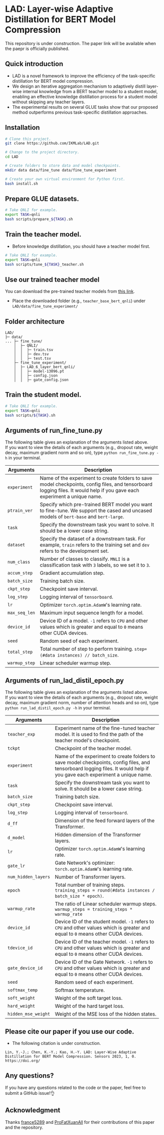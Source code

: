 # LAD: Layer-wise Adaptive Distillation for BERT Model Compression
This repository is under construction. The paper link will be available when the paepr is officially published.

## Quick introduction
- LAD is a novel framework to improve the efficiency of the task-specific distillation for BERT model compression.
- We design an iterative aggregation mechanism to adaptively distill layer-wise internal knowledge from a BERT teacher model to a student model, enabling an effective knowledge distillation process for a student model without skipping any teacher layers.
- The experimental results on several GLUE tasks show that our proposed method outperforms previous task-specific distillation approaches.

## Installation
```bash
# Clone this project.
git clone https://github.com/IKMLab/LAD.git

# Change to the project directory.
cd LAD

# Create folders to store data and model checkpoints.
mkdir data data/fine_tune data/fine_tune_experiment

# Create your own virtual environment for Python first.
bash install.sh
```

## Prepare GLUE datasets.
```bash
# Take QNLI for example.
export TASK=qnli
bash scripts/prepare_${TASK}.sh
```

## Train the teacher model.
- Before knowledge distillation, you should have a teacher model first.
```bash
# Take QNLI for example.
export TASK=qnli
bash scripts/tune_${TASK}_teacher.sh
```

## Use our trained teacher model
You can download the pre-trained teacher models from [this link](https://drive.google.com/drive/folders/1sa-sHvy8B4-ym3Io57LG1CGYIAykuEfC?usp=share_link).
- Place the downloaded folder (e.g., `teacher_base_bert_qnli`) under `LAD/data/fine_tune_experiment/`

## Folder architecture
```
LAD/
├─ data/
... ├─ fine_tune/
    │  ├─ QNLI/
    │  │  ├─ train.tsv
    │  │  ├─ dev.tsv
    │  │  ├─ test.tsv
    ├─ fine_tune_experiment/
    │  ├─ LAD_6_layer_bert_qnli/
    │  │  ├─ model-13096.pt
    │  │  ├─ config.json
    │  │  ├─ gate_config.json
```

## Train the student model.
```bash
# Take QNLI for example.
export TASK=qnli
bash scripts/${TASK}.sh
```

## Arguments of run_fine_tune.py
The following table gives an explanation of the arguments listed above.  
If you want to view the details of each arguments (e.g., dropout rate, weight decay, maximum gradient norm and so on), type `python run_fine_tune.py -h` in your terminal.

| Arguments     | Description                                                                                                                                                                |
|---------------|----------------------------------------------------------------------------------------------------------------------------------------------------------------------------|
| `experiment`  | Name of the experiment to create folders to  save model checkpoints, config files, and tensorboard logging files. It would help if you gave each experiment a unique name. |
| `ptrain_ver`  | Specify which pre-trained BERT model you want to fine-tune. We support the cased and uncased models of `bert-base` and `bert-large`.                                       |
| `task`        | Specify the downstream task you want to solve. It should be a lower case string.                                                                                           |
| `dataset`     | Specify the dataset of a downstream task. For example, `train` refers to the training set and `dev` refers to the development set.                                         |
| `num_class`   | Number of classes to classify. `MNLI` is a classification task with `3` labels, so we set it to `3`.                                                                                |
| `accum_step`  | Gradient accumulation step.                                                                                                                                                |
| `batch_size`  | Training batch size.                                                                                                                                                       |
| `ckpt_step`   | Checkpoint save interval.                                                                                                                                                  |
| `log_step`    | Logging interval of `tensorboard`.                                                                                                                                         |
| `lr`          | Optimizer `torch.optim.AdamW`'s learning rate.                                                                                                                             |
| `max_seq_len` | Maximum input sequence length for a model.                                                                                                                                 |
| `device_id`   | Device ID of a model. `-1` refers to `CPU` and other values which is greater and equal to `0` means other CUDA devices.                                                     |
| `seed`        | Random seed of each experiment.                                                                                                                                            |
| `total_step`  | Total number of step to perform training. `step= (#data instances) // batch_size`.                                                                                         |
| `warmup_step` | Linear scheduler warmup step.                                                                                                                                              |

## Arguments of run_lad_distil_epoch.py
The following table gives an explanation of the arguments listed above.  
If you want to view the details of each arguments (e.g., dropout rate, weight decay, maximum gradient norm, number of attention heads and so on), type `python run_lad_distil_epoch.py -h` in your terminal.

| Arguments           | Description                                                                                                                                                               |
|---------------------|---------------------------------------------------------------------------------------------------------------------------------------------------------------------------|
| `teacher_exp`       | Experiment name of the fine-tuned teacher model. It is used to find the path of the teacher model's checkpoint.                                                             |
| `tckpt`             | Checkpoint of the teacher model.                                                                                                                                          |
| `experiment`        | Name of the experiment to create folders to save model checkpoints, config files, and tensorboard logging files. It would help if you gave each experiment a unique name. |
| `task`              | Specify the downstream task you want to solve. It should be a lower case string.                                                                                          |
| `batch_size`        | Training batch size.                                                                                                                                                      |
| `ckpt_step`         | Checkpoint save interval.                                                                                                                                                 |
| `log_step`          | Logging interval of `tensorboard`.                                                                                                                                        |
| `d_ff`              | Dimension of the feed forward layers of the Transformer.                                                                                                                  |
| `d_model`           | Hidden dimension of the Transformer layers.                                                                                                                               |
| `lr`                | Optimizer `torch.optim.AdamW`'s learning rate.                                                                                                                            |
| `gate_lr`           | Gate Network's optimizer: `torch.optim.AdamW`'s learning rate.                                                                                                            |
| `num_hidden_layers` | Number of Transformer layers.                                                                                                                                             |
| `epoch`        | Total number of training steps. `training_steps = round(#data instances / batch_size * epoch)`.                                                                                        |
| `warmup_rate`       | The ratio of Linear scheduler warmup steps. `warmup_steps = training_steps * warmup_rate`                                                                                                            |
| `device_id`         | Device ID of the student model. `-1` refers to `CPU` and other values which is greater and equal to `0` means other CUDA devices.                                         |
| `tdevice_id`        | Device ID of the teacher model. `-1` refers to `CPU` and other values which is greater and equal to `0` means other CUDA devices.                                         |
| `gate_device_id`    | Device ID of the Gate Network. `-1` refers to `CPU` and other values which is greater and equal to `0` means other CUDA devices.                                          |
| `seed`              | Random seed of each experiment.                                                                                                                                           |
| `softmax_temp`      | Softmax temperature.                                                                                                                                                      |
| `soft_weight`       | Weight of the soft target loss.                                                                                                                                           |
| `hard_weight`       | Weight of the hard target loss.                                                                                                                                           |
| `hidden_mse_weight` | Weight of the MSE loss of the hidden states.                                                                                                                              |

## Please cite our paper if you use our code.
- The following citation is under construction.
```
Lin, Y.-J.; Chen, K.-Y.; Kao, H.-Y. LAD: Layer-Wise Adaptive Distillation for BERT Model Compression. Sensors 2023, 1, 0. https://doi.org/
```

## Any questions?
If you have any questions related to the code or the paper, feel free to submit a GitHub issue!👌

## Acknowledgment

Thanks [france5289](https://github.com/france5289) and [ProFatXuanAll](https://github.com/ProFatXuanAll) for their contributions of this paper and the repository.